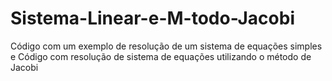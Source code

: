 # Sistema-Linear-e-M-todo-Jacobi
Código com um exemplo de resolução de um sistema de equações simples e Código com resolução de sistema de equações utilizando o método de Jacobi
